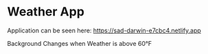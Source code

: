 # Weather App

Application can be seen here: https://sad-darwin-e7cbc4.netlify.app

Background Changes when Weather is above 60°F